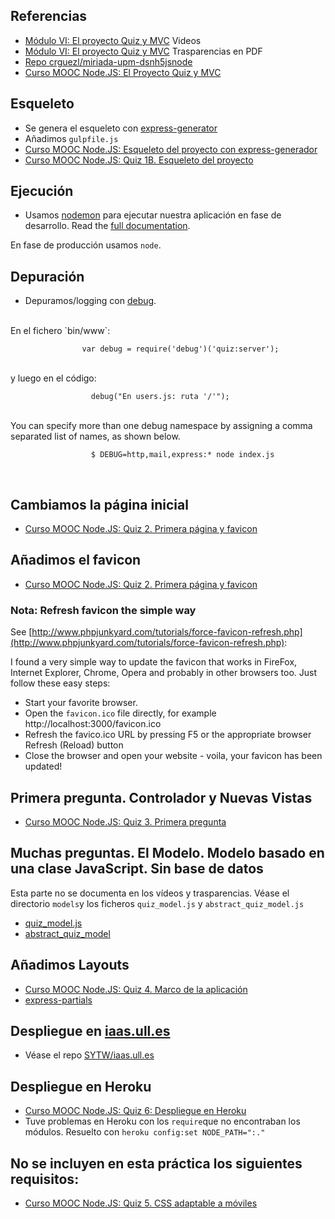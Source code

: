 ##  Referencias

* [Módulo VI: El proyecto Quiz y MVC](https://github.com/crguezl/miriada-upm-dsnh5jsnode#módulo-vi-el-proyecto-quiz-y-mvc) Videos
* [Módulo VI: El proyecto Quiz y MVC](https://github.com/crguezl/miriada-upm-dsnh5jsnode/blob/master/traspas/transp_modulo6.pdf) Trasparencias en PDF
* [Repo crguezl/miriada-upm-dsnh5jsnode](https://github.com/crguezl/miriada-upm-dsnh5jsnode)
* [Curso MOOC Node.JS: El Proyecto Quiz y MVC](https://youtu.be/HSuOf0204HM)

## Esqueleto
* Se genera el esqueleto con [express-generator](http://expressjs.com/starter/generator.html)
* Añadimos `gulpfile.js`
* [Curso MOOC Node.JS: Esqueleto del proyecto con express-generador](https://youtu.be/CxtSbqZ07go)
* [Curso MOOC Node.JS: Quiz 1B. Esqueleto del proyecto](https://youtu.be/4Rcgd08QQJs)

## Ejecución

* Usamos [nodemon](http://nodemon.io/) para ejecutar nuestra aplicación en fase de desarrollo. Read the [full documentation](http://github.com/remy/nodemon#nodemon).

En fase de producción usamos `node`.

## Depuración

* Depuramos/logging con [debug](http://expressjs.com/guide/debugging.html).  
<br/>
  En el fichero `bin/www`:

                    var debug = require('debug')('quiz:server');
<br/>
  y luego en el código:

                      debug("En users.js: ruta '/'");
<br/>
  You can specify more than one debug namespace by assigning a comma separated list of names, as shown below.

                      $ DEBUG=http,mail,express:* node index.js
<br/>

## Cambiamos la página inicial

* [Curso MOOC Node.JS: Quiz 2. Primera página y favicon](https://youtu.be/LG7xOeF0UNQ)

## Añadimos el favicon

* [Curso MOOC Node.JS: Quiz 2. Primera página y favicon](https://youtu.be/LG7xOeF0UNQ)


###  Nota: Refresh favicon the simple way

See [http://www.phpjunkyard.com/tutorials/force-favicon-refresh.php](http://www.phpjunkyard.com/tutorials/force-favicon-refresh.php):

I found a very simple way to update the favicon that works in FireFox, Internet Explorer, Chrome, Opera and probably in other browsers too. Just follow these easy steps:

* Start your favorite browser.
* Open the `favicon.ico` file directly, for example http://localhost:3000/favicon.ico
* Refresh the favico.ico URL by pressing F5 or the appropriate browser Refresh (Reload) button
* Close the browser and open your website - voila, your favicon has been updated!

## Primera pregunta. Controlador y Nuevas Vistas

* [Curso MOOC Node.JS: Quiz 3. Primera pregunta](https://youtu.be/DnylqFbaS1g)

## Muchas preguntas. El Modelo. Modelo basado en una clase JavaScript. Sin base de datos

Esta parte no se documenta en los vídeos y trasparencias.
Véase el directorio `models`y los ficheros `quiz_model.js` y
`abstract_quiz_model.js`

* [quiz_model.js](https://github.com/crguezl/basic-quiz/blob/master/models/quiz_model.js)
* [abstract_quiz_model](https://github.com/crguezl/basic-quiz/blob/master/models/abstract_quiz_model.js)

## Añadimos Layouts

* [Curso MOOC Node.JS: Quiz 4. Marco de la aplicación](https://youtu.be/oSTXsqSoLTc)
* [express-partials](https://github.com/publicclass/express-partials)

## Despliegue en [iaas.ull.es](iaas.ull.es)

* Véase el repo [SYTW/iaas.ull.es](https://github.com/SYTW/iaas-ull-es)

## Despliegue en Heroku

* [Curso MOOC Node.JS: Quiz 6: Despliegue en Heroku](https://youtu.be/pHrxmgE1-eM)
* Tuve problemas en Heroku con los `require`que no encontraban los módulos.
  Resuelto con `heroku config:set NODE_PATH=":."`

## No se incluyen en esta práctica los siguientes requisitos:

* [Curso MOOC Node.JS: Quiz 5. CSS adaptable a móviles](https://youtu.be/fFvFm9WXcI0)
